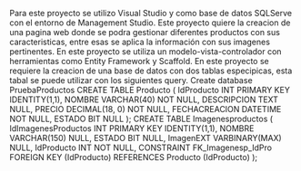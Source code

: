 Para este proyecto se utilizo Visual Studio y como base de datos SQLServe con el entorno de Management Studio.
Este proyecto quiere la creacion de una pagina web donde se podra gestionar diferentes productos con sus caracteristicas, entre esas se aplica la información con sus imagenes pertinentes.
En este proyecto se utiliza un modelo-vista-controlador con herramientas como Entity Framework y Scaffold.
En este proyecto se requiere la creacion de una base de datos con dos tablas especipicas, esta tabal se puede utilizar con los siguientes query.
Create database PruebaProductos
CREATE TABLE Producto (
    IdProducto INT PRIMARY KEY IDENTITY(1,1),
    NOMBRE VARCHAR(40) NOT NULL,
    DESCRIPCION TEXT NULL,
    PRECIO DECIMAL(18, 0) NOT NULL,
    FECHACREACION DATETIME NOT NULL,
    ESTADO BIT NULL
);
CREATE TABLE Imagenesproductos (
    IdImagenesProductos INT PRIMARY KEY IDENTITY(1,1),
    NOMBRE VARCHAR(150) NULL,
    ESTADO BIT NULL,
    ImagenEXT VARBINARY(MAX) NULL,
    IdProducto INT NOT NULL,
    CONSTRAINT FK_Imagenesp_IdPro FOREIGN KEY (IdProducto)
    REFERENCES Producto (IdProducto)
);

